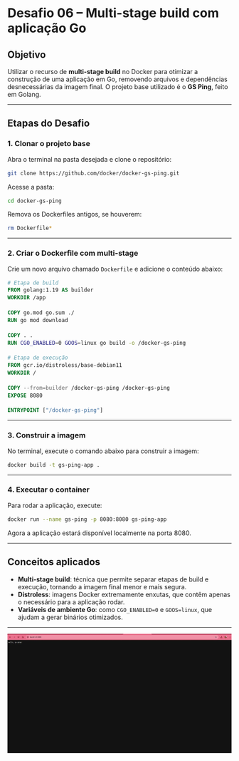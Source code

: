 # Desafio 06 – Multi-stage build com aplicação Go

## Objetivo

Utilizar o recurso de **multi-stage build** no Docker para otimizar a construção de uma aplicação em Go, removendo arquivos e dependências desnecessárias da imagem final. O projeto base utilizado é o **GS Ping**, feito em Golang.

---

## Etapas do Desafio

### 1. Clonar o projeto base

Abra o terminal na pasta desejada e clone o repositório:

```bash
git clone https://github.com/docker/docker-gs-ping.git
````

Acesse a pasta:

```bash
cd docker-gs-ping
```

Remova os Dockerfiles antigos, se houverem:

```bash
rm Dockerfile*
```

---

### 2. Criar o Dockerfile com multi-stage

Crie um novo arquivo chamado `Dockerfile` e adicione o conteúdo abaixo:

```dockerfile
# Etapa de build
FROM golang:1.19 AS builder
WORKDIR /app

COPY go.mod go.sum ./
RUN go mod download

COPY . .
RUN CGO_ENABLED=0 GOOS=linux go build -o /docker-gs-ping

# Etapa de execução
FROM gcr.io/distroless/base-debian11
WORKDIR /

COPY --from=builder /docker-gs-ping /docker-gs-ping
EXPOSE 8080

ENTRYPOINT ["/docker-gs-ping"]
```

---

### 3. Construir a imagem

No terminal, execute o comando abaixo para construir a imagem:

```bash
docker build -t gs-ping-app .
```

---

### 4. Executar o container

Para rodar a aplicação, execute:

```bash
docker run --name gs-ping -p 8080:8080 gs-ping-app
```

Agora a aplicação estará disponível localmente na porta 8080.

---

## Conceitos aplicados

* **Multi-stage build**: técnica que permite separar etapas de build e execução, tornando a imagem final menor e mais segura.
* **Distroless**: imagens Docker extremamente enxutas, que contêm apenas o necessário para a aplicação rodar.
* **Variáveis de ambiente Go**: como `CGO_ENABLED=0` e `GOOS=linux`, que ajudam a gerar binários otimizados.

---

![visão geral](./imagem_exe06.png)
